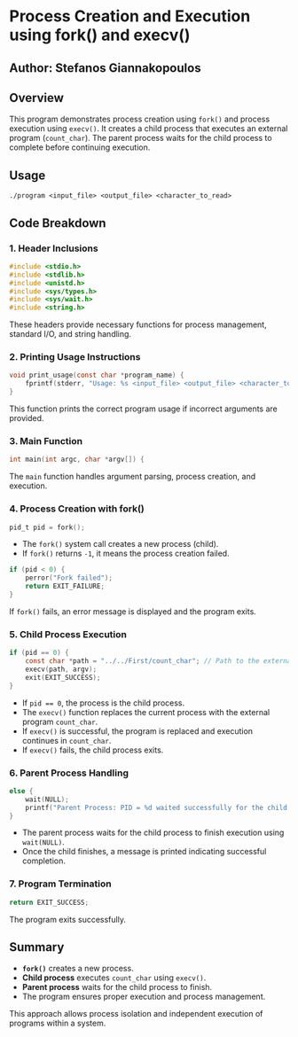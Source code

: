 # Process Creation and Execution using fork() and execv()

## Author: Stefanos Giannakopoulos

## Overview
This program demonstrates process creation using `fork()` and process execution using `execv()`. It creates a child process that executes an external program (`count_char`). The parent process waits for the child process to complete before continuing execution.

## Usage
```
./program <input_file> <output_file> <character_to_read>
```

## Code Breakdown

### 1. **Header Inclusions**
```c
#include <stdio.h>
#include <stdlib.h>
#include <unistd.h>
#include <sys/types.h>
#include <sys/wait.h>
#include <string.h>
```
These headers provide necessary functions for process management, standard I/O, and string handling.

### 2. **Printing Usage Instructions**
```c
void print_usage(const char *program_name) {
    fprintf(stderr, "Usage: %s <input_file> <output_file> <character_to_read>\n", program_name);
}
```
This function prints the correct program usage if incorrect arguments are provided.

### 3. **Main Function**
```c
int main(int argc, char *argv[]) {
```
The `main` function handles argument parsing, process creation, and execution.

### 4. **Process Creation with fork()**
```c
pid_t pid = fork();
```
- The `fork()` system call creates a new process (child).
- If `fork()` returns `-1`, it means the process creation failed.

```c
if (pid < 0) {
    perror("Fork failed");
    return EXIT_FAILURE;
}
```
If `fork()` fails, an error message is displayed and the program exits.

### 5. **Child Process Execution**
```c
if (pid == 0) {
    const char *path = "../../First/count_char"; // Path to the external program
    execv(path, argv);
    exit(EXIT_SUCCESS);
}
```
- If `pid == 0`, the process is the child process.
- The `execv()` function replaces the current process with the external program `count_char`.
- If `execv()` is successful, the program is replaced and execution continues in `count_char`.
- If `execv()` fails, the child process exits.

### 6. **Parent Process Handling**
```c
else {
    wait(NULL);
    printf("Parent Process: PID = %d waited successfully for the child to execute the program of exercise 1!\n", getpid());
}
```
- The parent process waits for the child process to finish execution using `wait(NULL)`.
- Once the child finishes, a message is printed indicating successful completion.

### 7. **Program Termination**
```c
return EXIT_SUCCESS;
```
The program exits successfully.

## Summary
- **`fork()`** creates a new process.
- **Child process** executes `count_char` using `execv()`.
- **Parent process** waits for the child process to finish.
- The program ensures proper execution and process management.

This approach allows process isolation and independent execution of programs within a system.

